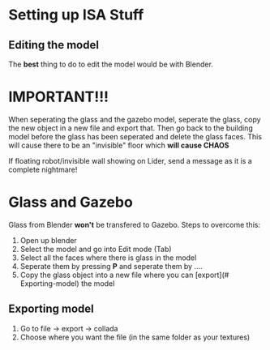 # Setting up ISA Stuff #

## Editing the model ##
The __best__ thing to do to edit the model would be with Blender.

# __IMPORTANT!!!__ #
When seperating the glass and the gazebo model, seperate the glass, copy the new object in a new file and export that.
Then go back to the building model before the glass has been seperated and delete the glass faces.
This will cause there to be an "invisible" floor which __will cause CHAOS__

If floating robot/invisible wall showing on Lider, send a message as it is a complete nightmare!

# Glass and Gazebo # 
Glass from Blender __won't__ be transfered to Gazebo.
Steps to overcome this: 
1. Open up blender
2. Select the model and go into Edit mode (Tab)
3. Select all the faces where there is glass in the model
4. Seperate them by pressing __P__ and seperate them by ....
5. Copy the glass object into a new file where you can [export](# Exporting-model) the model



## Exporting model ##

1. Go to file -> export -> collada
2. Choose where you want the file (in the same folder as your textures)
